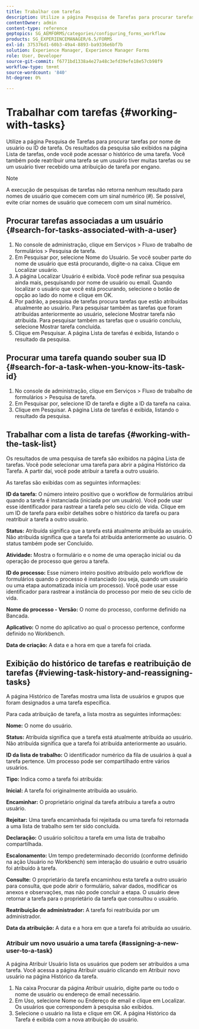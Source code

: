 ```yaml
---
title: Trabalhar com tarefas
description: Utilize a página Pesquisa de Tarefas para procurar tarefas por nome de usuário ou ID de tarefa. Saiba mais sobre como trabalhar com tarefas.
contentOwner: admin
content-type: reference
geptopics: SG_AEMFORMS/categories/configuring_forms_workflow
products: SG_EXPERIENCEMANAGER/6.5/FORMS
exl-id: 375376d1-60b3-49a4-8893-ba9336e6bf7b
solution: Experience Manager, Experience Manager Forms
role: User, Developer
source-git-commit: f6771bd1338a4e27a48c3efd39efe18e57cb98f9
workflow-type: tm+mt
source-wordcount: '840'
ht-degree: 0%

---
```


# Trabalhar com tarefas {#working-with-tasks}

Utilize a página Pesquisa de Tarefas para procurar tarefas por nome de usuário ou ID de tarefa. Os resultados da pesquisa são exibidos na página Lista de tarefas, onde você pode acessar o histórico de uma tarefa. Você também pode reatribuir uma tarefa se um usuário tiver muitas tarefas ou se um usuário tiver recebido uma atribuição de tarefa por engano.

>[!NOTE]
>
>A execução de pesquisas de tarefas não retorna nenhum resultado para nomes de usuário que comecem com um sinal numérico (#). Se possível, evite criar nomes de usuário que comecem com um sinal numérico.

## Procurar tarefas associadas a um usuário {#search-for-tasks-associated-with-a-user}

1. No console de administração, clique em Serviços > Fluxo de trabalho de formulários > Pesquisa de tarefa.
1. Em Pesquisar por, selecione Nome do Usuário. Se você souber parte do nome de usuário que está procurando, digite-o na caixa. Clique em Localizar usuário.
1. A página Localizar Usuário é exibida. Você pode refinar sua pesquisa ainda mais, pesquisando por nome de usuário ou email. Quando localizar o usuário que você está procurando, selecione o botão de opção ao lado do nome e clique em OK.
1. Por padrão, a pesquisa de tarefas procura tarefas que estão atribuídas atualmente ao usuário. Para pesquisar também as tarefas que foram atribuídas anteriormente ao usuário, selecione Mostrar tarefa não atribuída. Para pesquisar também as tarefas que o usuário concluiu, selecione Mostrar tarefa concluída.
1. Clique em Pesquisar. A página Lista de tarefas é exibida, listando o resultado da pesquisa.

## Procurar uma tarefa quando souber sua ID {#search-for-a-task-when-you-know-its-task-id}

1. No console de administração, clique em Serviços > Fluxo de trabalho de formulários > Pesquisa de tarefa.
1. Em Pesquisar por, selecione ID de tarefa e digite a ID da tarefa na caixa.
1. Clique em Pesquisar. A página Lista de tarefas é exibida, listando o resultado da pesquisa.

## Trabalhar com a lista de tarefas {#working-with-the-task-list}

Os resultados de uma pesquisa de tarefa são exibidos na página Lista de tarefas. Você pode selecionar uma tarefa para abrir a página Histórico da Tarefa. A partir daí, você pode atribuir a tarefa a outro usuário.

As tarefas são exibidas com as seguintes informações:

**ID da tarefa:** O número inteiro positivo que o workflow de formulários atribui quando a tarefa é instanciada (iniciada por um usuário). Você pode usar esse identificador para rastrear a tarefa pelo seu ciclo de vida. Clique em um ID de tarefa para exibir detalhes sobre o histórico da tarefa ou para reatribuir a tarefa a outro usuário.

**Status:** Atribuída significa que a tarefa está atualmente atribuída ao usuário. Não atribuída significa que a tarefa foi atribuída anteriormente ao usuário. O status também pode ser Concluído.

**Atividade:** Mostra o formulário e o nome de uma operação inicial ou da operação de processo que gerou a tarefa.

**ID do processo:** Esse número inteiro positivo atribuído pelo workflow de formulários quando o processo é instanciado (ou seja, quando um usuário ou uma etapa automatizada inicia um processo). Você pode usar esse identificador para rastrear a instância do processo por meio de seu ciclo de vida.

**Nome do processo - Versão:** O nome do processo, conforme definido na Bancada.

**Aplicativo:** O nome do aplicativo ao qual o processo pertence, conforme definido no Workbench.

**Data de criação:** A data e a hora em que a tarefa foi criada.

## Exibição do histórico de tarefas e reatribuição de tarefas {#viewing-task-history-and-reassigning-tasks}

A página Histórico de Tarefas mostra uma lista de usuários e grupos que foram designados a uma tarefa específica.

Para cada atribuição de tarefa, a lista mostra as seguintes informações:

**Nome:** O nome do usuário.

**Status:** Atribuída significa que a tarefa está atualmente atribuída ao usuário. Não atribuída significa que a tarefa foi atribuída anteriormente ao usuário.

**ID da lista de trabalho:** O identificador numérico da fila de usuários à qual a tarefa pertence. Um processo pode ser compartilhado entre vários usuários.

**Tipo:** Indica como a tarefa foi atribuída:

**Inicial:** A tarefa foi originalmente atribuída ao usuário.

**Encaminhar:** O proprietário original da tarefa atribuiu a tarefa a outro usuário.

**Rejeitar:** Uma tarefa encaminhada foi rejeitada ou uma tarefa foi retornada a uma lista de trabalho sem ter sido concluída.

**Declaração:** O usuário solicitou a tarefa em uma lista de trabalho compartilhada.

**Escalonamento:** Um tempo predeterminado decorrido (conforme definido na ação Usuário no Workbench) sem interação do usuário e outro usuário foi atribuído à tarefa.

**Consulte:** O proprietário da tarefa encaminhou esta tarefa a outro usuário para consulta, que pode abrir o formulário, salvar dados, modificar os anexos e observações, mas não pode concluir a etapa. O usuário deve retornar a tarefa para o proprietário da tarefa que consultou o usuário.

**Reatribuição de administrador:** A tarefa foi reatribuída por um administrador.

**Data da atribuição:** A data e a hora em que a tarefa foi atribuída ao usuário.

### Atribuir um novo usuário a uma tarefa {#assigning-a-new-user-to-a-task}

A página Atribuir Usuário lista os usuários que podem ser atribuídos a uma tarefa. Você acessa a página Atribuir usuário clicando em Atribuir novo usuário na página Histórico da tarefa.

1. Na caixa Procurar da página Atribuir usuário, digite parte ou todo o nome de usuário ou endereço de email necessário.
1. Em Uso, selecione Nome ou Endereço de email e clique em Localizar. Os usuários que correspondem à pesquisa são exibidos.
1. Selecione o usuário na lista e clique em OK. A página Histórico da Tarefa é exibida com a nova atribuição do usuário.
